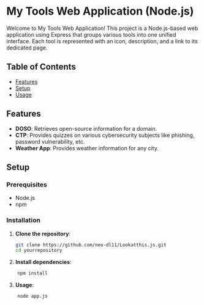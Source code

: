 # My Tools Web Application (Node.js)

Welcome to My Tools Web Application! This project is a Node.js-based web application using Express that groups various tools into one unified interface. Each tool is represented with an icon, description, and a link to its dedicated page.

## Table of Contents

- [Features](#features)
- [Setup](#setup)
- [Usage](#usage)

## Features

- **DOSO**: Retrieves open-source information for a domain.
- **CTP**: Provides quizzes on various cybersecurity subjects like phishing, password vulnerability, etc.
- **Weather App**: Provides weather information for any city.

## Setup

### Prerequisites

- Node.js
- npm

### Installation

1. **Clone the repository**:

   ```bash
   git clone https://github.com/neo-dl11/Lookatthis.js.git
   cd yourrepository

2. **Install dependencies**:

```bash
    npm install
```

3. **Usage**:
```
    node app.js
```

